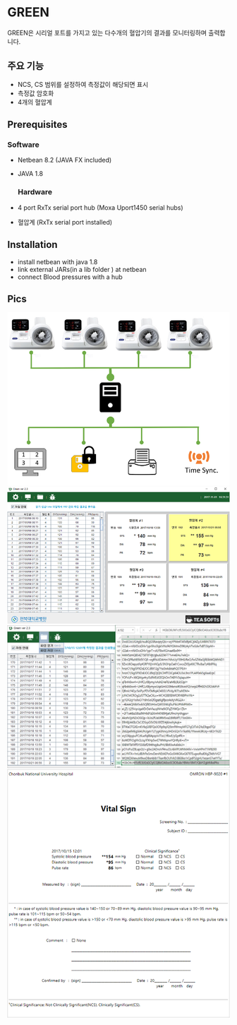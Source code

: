 # GREEN
GREEN은 시리얼 포트를 가지고 있는 다수개의 혈압기의 결과를 모니터링하며 출력합니다.  

## 주요 기능
+ NCS, CS 범위를 설정하여 측정값이 해당되면 표시
+ 측정값 암호화
+ 4개의 혈압계 

## Prerequisites
  ### Software
+ Netbean 8.2 (JAVA FX included)
+ JAVA 1.8

  ### Hardware
+ 4 port RxTx serial port hub (Moxa Uport1450 serial hubs) 
+ 혈압계 (RxTx serial port installed) 

## Installation
+ install netbean with java 1.8
+ link external JARs(in a lib folder ) at netbean
+ connect Blood pressures with a hub

## Pics
![Green1](/green1.png)
![Green1](/green2.png)
![Green1](/green3.png)
![Green1](/green4.png)
